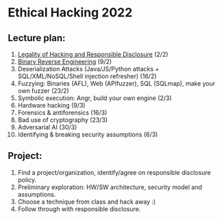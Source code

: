 # Ethical Hacking 2022

## Lecture plan:
1. [Legality of Hacking and Responsible Disclosure](1-responsible-disclosure.ipynb) (2/2)
2. [Binary Reverse Engineering](2-reverse-engineering.ipynb) (9/2)
3. Deserialization Attacks (Java/JS/Python attacks + SQL/XML/NoSQL/Shell injection refresher) (16/2)
4. Fuzzying: Binaries (AFL), Web (APIfuzzer), SQL (SQLmap), make your own fuzzer (23/2)
5. Symbolic execution: Angr, build your own engine (2/3)
6. Hardware hacking (9/3)
7. Forensics & antiforensics (16/3)
8. Bad use of cryptography (23/3)
9. Adversarial AI (30/3)
10. Identifying & breaking security assumptions (6/3)

## Project:
1. Find a project/organization, identify/agree on responsible disclosure policy.
2. Preliminary exploration: HW/SW architecture, security model and assumptions.
3. Choose a technique from class and hack away :)
4. Follow through with responsible disclosure.
